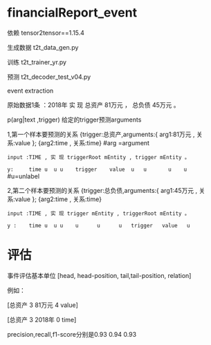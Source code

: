 # financialReport_event
 
依赖
tensor2tensor==1.15.4

生成数据 t2t_data_gen.py

训练 t2t_trainer_yr.py

预测  t2t_decoder_test_v04.py

event extraction

原始数据1条 ：2018年 实 现 总资产 81万元 ， 总负债 45万元 。  


p(arg|text ,trigger) 给定的trigger预测arguments


1,第一个样本要预测的关系  {trigger:总资产,arguments:{ arg1:81万元 , 关系:value }; {arg2:time , 关系:time}   #arg =argument

```input :TIME , 实 现 triggerRoot mEntity , trigger mEntity 。```

```y:     time u  u u    trigger    value  u   u       u    u     ```#u=unlabel

2,第二个样本要预测的关系  {trigger:总负债,arguments:{ arg1:45万元 , 关系:value }; {arg2:time , 关系:time}

```input :TIME , 实 现 trigger mEntity , triggerRoot mEntity 。```

```y :    time u  u u    u      u      u   trigger   value   u```


# 评估

事件评估基本单位 [head, head-position, tail,tail-position, relation]

例如：

[总资产 3 81万元 4 value]

[总资产 3 2018年 0 time]


precision,recall,f1-score分别是0.93 0.94 0.93

